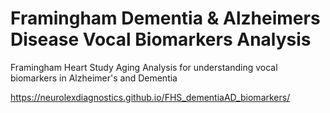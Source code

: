 # Framingham Dementia & Alzheimers Disease Vocal Biomarkers Analysis
Framingham Heart Study Aging Analysis for understanding vocal biomarkers in Alzheimer's and Dementia

https://neurolexdiagnostics.github.io/FHS_dementiaAD_biomarkers/
